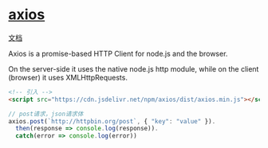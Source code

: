 # [axios](https://axios-http.com/)

[文档](https://axios-http.com/docs/intro)

Axios is a promise-based HTTP Client for node.js and the browser.

On the server-side it uses the native node.js http module, while on the client (browser) it uses XMLHttpRequests.

```html
<!-- 引入 -->
<script src="https://cdn.jsdelivr.net/npm/axios/dist/axios.min.js"></script>
```

```js
// post请求，json请求体
axios.post(`http://httpbin.org/post`, { "key": "value" }).
  then(response => console.log(response)).
  catch(error => console.log(error))
```
